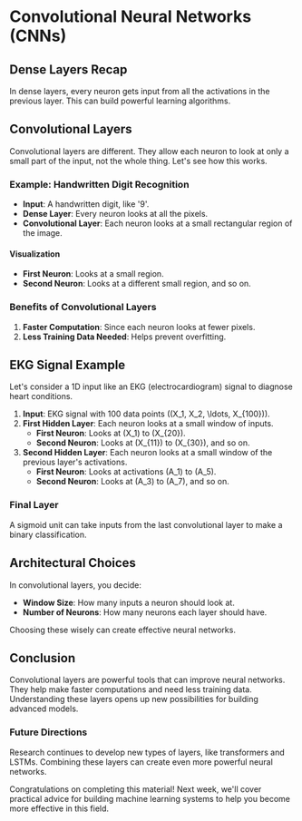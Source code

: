 # Convolutional Neural Networks (CNNs)

## Dense Layers Recap
In dense layers, every neuron gets input from all the activations in the previous layer. This can build powerful learning algorithms.

## Convolutional Layers
Convolutional layers are different. They allow each neuron to look at only a small part of the input, not the whole thing. Let's see how this works.

### Example: Handwritten Digit Recognition
- **Input**: A handwritten digit, like '9'.
- **Dense Layer**: Every neuron looks at all the pixels.
- **Convolutional Layer**: Each neuron looks at a small rectangular region of the image.

#### Visualization
- **First Neuron**: Looks at a small region.
- **Second Neuron**: Looks at a different small region, and so on.

### Benefits of Convolutional Layers
1. **Faster Computation**: Since each neuron looks at fewer pixels.
2. **Less Training Data Needed**: Helps prevent overfitting.

## EKG Signal Example
Let's consider a 1D input like an EKG (electrocardiogram) signal to diagnose heart conditions.

1. **Input**: EKG signal with 100 data points (\(X_1, X_2, \ldots, X_{100}\)).
2. **First Hidden Layer**: Each neuron looks at a small window of inputs.
   - **First Neuron**: Looks at \(X_1\) to \(X_{20}\).
   - **Second Neuron**: Looks at \(X_{11}\) to \(X_{30}\), and so on.
3. **Second Hidden Layer**: Each neuron looks at a small window of the previous layer's activations.
   - **First Neuron**: Looks at activations \(A_1\) to \(A_5\).
   - **Second Neuron**: Looks at \(A_3\) to \(A_7\), and so on.

### Final Layer
A sigmoid unit can take inputs from the last convolutional layer to make a binary classification.

## Architectural Choices
In convolutional layers, you decide:
- **Window Size**: How many inputs a neuron should look at.
- **Number of Neurons**: How many neurons each layer should have.

Choosing these wisely can create effective neural networks.

## Conclusion
Convolutional layers are powerful tools that can improve neural networks. They help make faster computations and need less training data. Understanding these layers opens up new possibilities for building advanced models.

### Future Directions
Research continues to develop new types of layers, like transformers and LSTMs. Combining these layers can create even more powerful neural networks.

Congratulations on completing this material! Next week, we'll cover practical advice for building machine learning systems to help you become more effective in this field.


